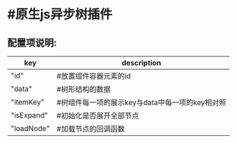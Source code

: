 #原生js异步树插件
====================
配置项说明:
-----------
| key | description |
| ------ | ------ |
| "id" | #放置组件容器元素的id |
| "data" | #树形结构的数据 |
| "itemKey" | #树组件每一项的展示key与data中每一项的key相对照 |
| "isExpand" | #初始化是否展开全部节点 |
| "loadNode" | #加载节点的回调函数 |
